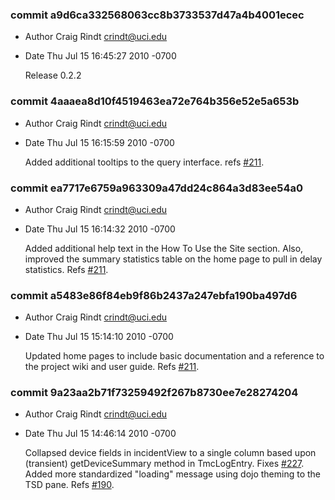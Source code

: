 ### commit a9d6ca332568063cc8b3733537d47a4b4001ecec
* Author Craig Rindt <crindt@uci.edu>
* Date   Thu Jul 15 16:45:27 2010 -0700

    Release 0.2.2

### commit 4aaaea8d10f4519463ea72e764b356e52e5a653b
* Author Craig Rindt <crindt@uci.edu>
* Date   Thu Jul 15 16:15:59 2010 -0700

    Added additional tooltips to the query interface.  refs [#211](http://tracker.ctmlabs.net/issues/211).

### commit ea7717e6759a963309a47dd24c864a3d83ee54a0
* Author Craig Rindt <crindt@uci.edu>
* Date   Thu Jul 15 16:14:32 2010 -0700

    Added additional help text in the How To Use the Site section.  Also, improved the summary statistics table on the home page to pull in delay statistics.  Refs [#211](http://tracker.ctmlabs.net/issues/211).

### commit a5483e86f84eb9f86b2437a247ebfa190ba497d6
* Author Craig Rindt <crindt@uci.edu>
* Date   Thu Jul 15 15:14:10 2010 -0700

    Updated home pages to include basic documentation and a reference to the project wiki and user guide.  Refs [#211](http://tracker.ctmlabs.net/issues/211).

### commit 9a23aa2b71f73259492f267b8730ee7e28274204
* Author Craig Rindt <crindt@uci.edu>
* Date   Thu Jul 15 14:46:14 2010 -0700

    Collapsed device fields in incidentView to a single column based upon (transient) getDeviceSummary method in TmcLogEntry.  Fixes [#227](http://tracker.ctmlabs.net/issues/227).
    Added more standardized "loading" message using dojo theming to the TSD pane. Refs [#190](http://tracker.ctmlabs.net/issues/190).
